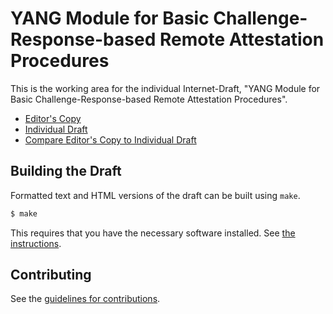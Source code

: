 # YANG Module for Basic Challenge-Response-based Remote Attestation Procedures

This is the working area for the individual Internet-Draft, "YANG Module for Basic Challenge-Response-based Remote Attestation Procedures".

* [Editor's Copy](https://ietf-rats.github.io/draft-birkholz-rats-basic-yang-module/#go.draft-birkholz-rats-basic-yang-module.html)
* [Individual Draft](https://tools.ietf.org/html/draft-birkholz-rats-basic-yang-module)
* [Compare Editor's Copy to Individual Draft](https://ietf-rats.github.io/draft-birkholz-rats-basic-yang-module/#go.draft-birkholz-rats-basic-yang-module.diff)

## Building the Draft

Formatted text and HTML versions of the draft can be built using `make`.

```sh
$ make
```

This requires that you have the necessary software installed.  See
[the instructions](https://github.com/martinthomson/i-d-template/blob/master/doc/SETUP.md).


## Contributing

See the
[guidelines for contributions](https://github.com/ietf-rats/draft-birkholz-rats-basic-yang-module/blob/master/CONTRIBUTING.md).
